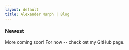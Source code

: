 ```yaml
---
layout: default
title: Alexander Murph | Blog
---
```

<h3>Newest</h3>
<p>More coming soon!  For now -- check out my GitHub page.</p>
<!--
<ul class="posts">
  {% for post in site.posts limit:5 %}
    <li><span>{{ post.date | date_to_string }}</span> &raquo; <a href="{{post.url}}">{{ post.title }}</a></li>
  {% endfor %}
</ul>
-->
